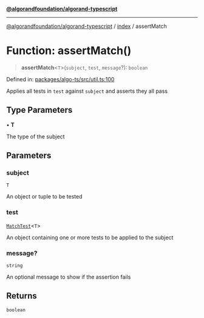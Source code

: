 [**@algorandfoundation/algorand-typescript**](../../README.md)

***

[@algorandfoundation/algorand-typescript](../../README.md) / [index](../README.md) / assertMatch

# Function: assertMatch()

> **assertMatch**\<`T`\>(`subject`, `test`, `message`?): `boolean`

Defined in: [packages/algo-ts/src/util.ts:100](https://github.com/algorandfoundation/puya-ts/blob/main/packages/algo-ts/src/util.ts#L100)

Applies all tests in `test` against `subject` and asserts they all pass

## Type Parameters

• **T**

The type of the subject

## Parameters

### subject

`T`

An object or tuple to be tested

### test

[`MatchTest`](../-internal-/type-aliases/MatchTest.md)\<`T`\>

An object containing one or more tests to be applied to the subject

### message?

`string`

An optional message to show if the assertion fails

## Returns

`boolean`
